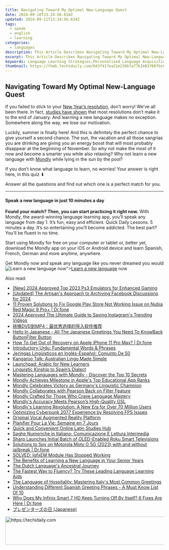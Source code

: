```yaml
---
title: Navigating Toward My Optimal New-Language Quest
date: 2024-09-10T13:24:56.634Z
updated: 2024-09-11T13:24:56.634Z
tags:
  - speak
  - english
  - learning
categories:
  - languages
description: This Article Describes Navigating Toward My Optimal New-Language Quest
excerpt: This Article Describes Navigating Toward My Optimal New-Language Quest
keywords: Language Learning Strategies,Personalized Language Acquisition Plan,New-Language Journey Tips,Mastering Second Language Learning,Overcoming Language Barriers,Multilingual Education Resources,Efficient Language Acquisition Techniques
thumbnail: https://thmb.techidaily.com/643f417ea21e236b7a77b1b03708fbc61c8fba5f4fb99ee9f899025e02ab5d17.jpg
---
```


## Navigating Toward My Optimal New-Language Quest

If you failed to stick to your [New Year’s resolution](https://shop.mondly.com/affiliate.php?ACCOUNT=ATISTUDI&AFFILIATE=108875&PATH=https://www.mondly.com?AFFILIATE=108875), don’t worry! We’ve all been there. In fact, [studies have shown](https://well.blogs.nytimes.com/2007/12/31/will-your-resolutions-last-to-february/?%5Fr=0) that most resolutions don’t make it to the end of January. And learning a new language makes no exception. Somewhere along the way, we lose our motivation.

Luckily, summer is finally here! And this is definitely the perfect chance to give yourself a second chance. The sun, the vacation and all those sangrias you are drinking are giving you an energy boost that will most probably disappear at the beginning of November. So why not make the most of it now and become a smarter you while also relaxing? Why not learn a new language with [Mondly](https://app.adjust.io/5ixfg4k?campaign=blog-post-id-2985&fallback=https%3A%2F%2Fapp.mondly.com?avangate%5Fsrc=blog-post-id-2985&redirect%5Fandroid=https%3A%2F%2Fplay.google.com%2Fstore%2Fapps%2Fdetails%3Fid%3Dcom.atistudios.mondly.languages&redirect%5Fios=https%3A%2F%2Fitunes.apple.com%2Fapp%2Fid987873536&redirect%5Fmacos=https%3A%2F%2Fapp.mondly.com?avangate%5Fsrc=blog-post-id-2985) while lying in the sun by the pool?

If you don’t know what language to learn, no worries! Your answer is right here, in this quiz ⬇

Answer all the questions and find out which one is a perfect match for you.

---

#### Speak a new language in just 10 minutes a day

**Found your match? Then, you can start practicing it right now.** With Mondly, the award-winning language learning app, you’ll speak any language from day 1\. It’s fun, easy and efficient. Quick Daily Lessons. 5 minutes a day. It’s so entertaining you’ll become addicted. The best part? You’ll be fluent in no time.

Start using Mondly for free on your computer or tablet or, better yet, download the Mondly app on your iOS or Android device and learn Spanish, French, German and more anytime, anywhere.

Get Mondly now and speak any language like you never dreamed you would ![Learn a new language](https://adjt.mondly.com/5ixfg4k?campaign=blog-post-id-2985&fallback=https%3A%2F%2Fapp.mondly.com%3Futm%5Fmedium%3Dblog%5Fblog-post-id-2985%26utm%5Fsource%3Dblog-post-id-2985&redirect%5Fmacos=https%3A%2F%2Fapp.mondly.com%3Futm%5Fmedium%3Dblog%5Fblog-post-id-2985%26utm%5Fsource%3Dblog-post-id-2985&redirect%5Fandroid=https%3A%2F%2Fplay.google.com%2Fstore%2Fapps%2Fdetails%3Fid%3Dcom.atistudios.mondly.languages%3Futm%5Fmedium%3Dblog%5Fblog-post-id-2985%26utm%5Fsource%3Dblog-post-id-2985&redirect%5Fios=https%3A%2F%2Fapps.apple.com%2Fapp%2Fapple-store%2Fid987873536%3Fpt%3D78954800%26ct%3Dblog-post-id-2985%26mt%3D8 "<a class=") now">[Learn a new language](https://shop.mondly.com/affiliate.php?ACCOUNT=ATISTUDI&AFFILIATE=108875&PATH=https://www.mondly.com?AFFILIATE=108875) now

<ins class="adsbygoogle"
     style="display:block"
     data-ad-format="autorelaxed"
     data-ad-client="ca-pub-7571918770474297"
     data-ad-slot="1223367746"></ins>



<ins class="adsbygoogle"
     style="display:block"
     data-ad-client="ca-pub-7571918770474297"
     data-ad-slot="8358498916"
     data-ad-format="auto"
     data-full-width-responsive="true"></ins>









<span class="atpl-alsoreadstyle">Also read:</span>
<div><ul>
<li><a href="https://digital-screen-recording.techidaily.com/new-2024-approved-top-2023-ps3-emulators-for-enhanced-gaming/"><u>[New] 2024 Approved Top 2023 Ps3 Emulators for Enhanced Gaming</u></a></li>
<li><a href="https://screen-capture.techidaily.com/updated-the-artisans-approach-to-archiving-facebook-discussions-for-2024/"><u>[Updated] The Artisan's Approach to Archiving Facebook Discussions for 2024</u></a></li>
<li><a href="https://howto.techidaily.com/11-proven-solutions-to-fix-google-play-store-not-working-issue-on-nubia-red-magic-9-proplus-drfone-by-drfone-fix-android-problems-fix-android-problems/"><u>11 Proven Solutions to Fix Google Play Store Not Working Issue on Nubia Red Magic 9 Pro+ | Dr.fone</u></a></li>
<li><a href="https://instagram-clips.techidaily.com/2024-approved-the-ultimate-guide-to-saving-instagrams-trending-videos/"><u>2024 Approved The Ultimate Guide to Saving Instagram's Trending Videos</u></a></li>
<li><a href="https://some-guidance.techidaily.com/1725284878459-dvdmp4/"><u>转换DVD到MP4：最优秀选择的导入软件推荐</u></a></li>
<li><a href="https://mondly-stories.techidaily.com/hello-in-japanese-all-the-japanese-greetings-you-need-to-knowback-buttonfilter-button/"><u>Hello In Japanese - All The Japanese Greetings You Need To KnowBack ButtonFilter Button</u></a></li>
<li><a href="https://techidaily.com/how-to-get-out-of-recovery-on-apple-iphone-11-pro-max-drfone-by-drfone-ios-system-repair-ios-system-repair/"><u>How To Get Out of Recovery on Apple iPhone 11 Pro Max? | Dr.fone</u></a></li>
<li><a href="https://mondly-stories.techidaily.com/introductory-urdu-fundamental-words-and-phrases/"><u>Introductory Urdu: Fundamental Words & Phrases</u></a></li>
<li><a href="https://mondly-stories.techidaily.com/jeringas-linguisticos-en-ingles-espanol-conjunto-de-50/"><u>Jeringas Lingüísticos en Inglés-Español: Conjunto De 50</u></a></li>
<li><a href="https://mondly-stories.techidaily.com/kangaroo-talk-australian-lingo-made-simple/"><u>Kangaroo Talk: Australian Lingo Made Simple</u></a></li>
<li><a href="https://mondly-stories.techidaily.com/launchpad-arabic-for-new-learners/"><u>Launchpad: Arabic for New Learners</u></a></li>
<li><a href="https://mondly-stories.techidaily.com/linguistic-kinship-to-spains-dialect/"><u>Linguistic Kinship to Spain’s Dialect</u></a></li>
<li><a href="https://mondly-stories.techidaily.com/mastering-languages-with-mondly-discover-the-top-10-secrets/"><u>Mastering Languages with Mondly - Discover the Top 10 Secrets</u></a></li>
<li><a href="https://mondly-stories.techidaily.com/mondly-achieves-milestone-in-apples-top-educational-app-ranks/"><u>Mondly Achieves Milestone in Apple's Top Educational App Ranks</u></a></li>
<li><a href="https://mondly-stories.techidaily.com/mondly-celebrates-victory-as-germanys-linguistic-champion/"><u>Mondly Celebrates Victory as Germany's Linguistic Champion</u></a></li>
<li><a href="https://mondly-stories.techidaily.com/mondly-collaborates-with-pearson-back-on-filter-feature/"><u>Mondly Collaborates with Pearson Back on Filter Feature</u></a></li>
<li><a href="https://mondly-stories.techidaily.com/mondly-crafted-for-those-who-crave-language-mastery/"><u>Mondly Crafted for Those Who Crave Language Mastery</u></a></li>
<li><a href="https://mondly-stories.techidaily.com/mondlys-accuracy-meets-pearsons-high-quality-gsl/"><u>Mondly's Accuracy Meets Pearson’s High-Quality GSL</u></a></li>
<li><a href="https://mondly-stories.techidaily.com/mondlys-learning-revolution-a-new-era-for-over-70-million-users/"><u>Mondly's Learning Revolution: A New Era for Over 70 Million Users</u></a></li>
<li><a href="https://program-issues.techidaily.com/optimizing-cyberpunk-2077-experience-by-resolving-fps-issues/"><u>Optimizing Cyberpunk 2077 Experience by Resolving FPS Issues</u></a></li>
<li><a href="https://mondly-stories.techidaily.com/original-vocal-augmented-reality-platform/"><u>Original Vocal Augmented Reality Platform</u></a></li>
<li><a href="https://mondly-stories.techidaily.com/planifier-pour-la-vie-semaine-en-7-jours/"><u>Planifier Pour La Vie: Semaine en 7 Jours</u></a></li>
<li><a href="https://mondly-stories.techidaily.com/quick-and-convenient-online-latin-studies-hub/"><u>Quick and Convenient Online Latin Studies Hub</u></a></li>
<li><a href="https://mondly-stories.techidaily.com/saghe-numeriche-in-italiano-comunicazione-e-lettura-intermedia/"><u>Saghe Numeriche in Italiano: Comunicazione E Lettura Intermedia</u></a></li>
<li><a href="https://media-tips.techidaily.com/sharp-launches-initial-batch-of-oled-enabled-roku-smart-televisions/"><u>Sharp Launches Initial Batch of OLED-Enabled Roku Smart Televisions</u></a></li>
<li><a href="https://android-location-track.techidaily.com/solutions-to-spy-on-motorola-moto-g-5g-2023-with-and-without-jailbreak-drfone-by-drfone-virtual-android/"><u>Solutions to Spy on Motorola Moto G 5G (2023) with and without jailbreak | Dr.fone</u></a></li>
<li><a href="https://common-error.techidaily.com/solved-igfxem-module-has-stopped-working/"><u>SOLVED: IgfxEM Module Has Stopped Working</u></a></li>
<li><a href="https://mondly-stories.techidaily.com/the-benefits-of-learning-a-new-language-in-your-senior-years/"><u>The Benefits of Learning a New Language in Your Senior Years</u></a></li>
<li><a href="https://mondly-stories.techidaily.com/the-dutch-languages-ancestral-journey/"><u>The Dutch Language's Ancestral Journey</u></a></li>
<li><a href="https://mondly-stories.techidaily.com/the-fastest-way-to-fluency-try-these-leading-language-learning-aids/"><u>The Fastest Way to Fluency? Try These Leading Language Learning Aids</u></a></li>
<li><a href="https://mondly-stories.techidaily.com/the-language-of-hospitality-mastering-italys-most-common-greetings/"><u>The Language of Hospitality: Mastering Italy's Most Common Greetings</u></a></li>
<li><a href="https://mondly-stories.techidaily.com/understanding-different-spanish-greeting-phrases-a-must-know-list-of-10/"><u>Understanding Different Spanish Greeting Phrases - A Must Know List Of 10</u></a></li>
<li><a href="https://howto.techidaily.com/why-does-my-infinix-smart-7-hd-keep-turning-off-by-itself-6-fixes-are-here-drfone-by-drfone-fix-android-problems-fix-android-problems/"><u>Why Does My Infinix Smart 7 HD Keep Turning Off By Itself? 6 Fixes Are Here | Dr.fone</u></a></li>
<li><a href="https://mondly-stories.techidaily.com/japanese/"><u>プレゼンターズの日 (Japanese)</u></a></li>
</ul></div>









<!-- affiliate ads begin -->
<a href="https://unicoeye.pxf.io/c/5597632/2134493/18498" target="_top" id="2134493">
  <img src="//a.impactradius-go.com/display-ad/18498-2134493" border="0" alt="https://techidaily.com" width="728" height="90"/>
</a>
<img height="0" width="0" src="https://unicoeye.pxf.io/i/5597632/2134493/18498" style="position:absolute;visibility:hidden;" border="0" />
<!-- affiliate ads end -->



